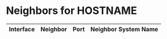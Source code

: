 # Neighbors for HOSTNAME
| Interface | Neighbor | Port | Neighbor System Name |
| --------- | -------- | ---- | -------------------- |